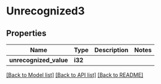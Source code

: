 # Unrecognized3

## Properties

Name | Type | Description | Notes
------------ | ------------- | ------------- | -------------
**unrecognized_value** | **i32** |  | 

[[Back to Model list]](../README.md#documentation-for-models) [[Back to API list]](../README.md#documentation-for-api-endpoints) [[Back to README]](../README.md)


